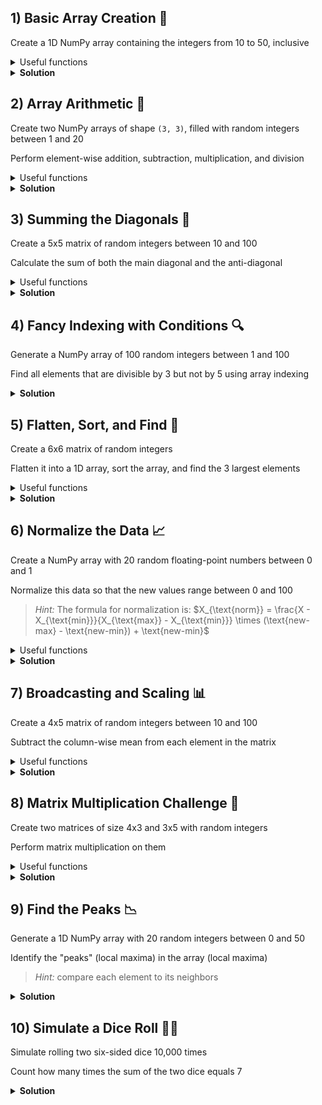 ## 1) Basic Array Creation 🍏

Create a 1D NumPy array containing the integers from 10 to 50, inclusive

<details><summary>Useful functions</summary>

```py
numpy.arange(start, stop, step)  # Returns an array of evenly spaced values within a given interval.
```
</details>

<details><summary><b>Solution</b></summary>

```py
import numpy as np

arr = np.arange(10, 51)
print(arr)
```
</details>


## 2) Array Arithmetic 🔢

Create two NumPy arrays of shape `(3, 3)`, filled with random integers between 1 and 20

Perform element-wise addition, subtraction, multiplication, and division

<details><summary>Useful functions</summary>

```py
numpy.random.randint(low, high, size)  # Returns an array of random integers from low (inclusive) to high (exclusive)
```
</details>

<details><summary><b>Solution</b></summary>

```py
arr1 = np.random.randint(1, 21, size=(3, 3))
arr2 = np.random.randint(1, 21, size=(3, 3))

addition = arr1 + arr2
subtraction = arr1 - arr2
multiplication = arr1 * arr2
division = arr1 / arr2

print("Addition:\n", addition)
print("Subtraction:\n", subtraction)
print("Multiplication:\n", multiplication)
print("Division:\n", division)
```
</details>


## 3) Summing the Diagonals 🎲

Create a 5x5 matrix of random integers between 10 and 100

Calculate the sum of both the main diagonal and the anti-diagonal

<details><summary>Useful functions</summary>

```py
numpy.diag(array)    # Extracts the diagonal elements of an array
numpy.fliplr(array)  # Flips the array in the left/right direction
numpy.sum(array)     # Returns the sum of all elements in the array
```
</details>

<details><summary><b>Solution</b></summary>

```py
matrix = np.random.randint(10, 101, size=(5, 5))

main_diag_sum = np.sum(np.diag(matrix))
anti_diag_sum = np.sum(np.diag(np.fliplr(matrix)))

print("Main diagonal sum:", main_diag_sum)
print("Anti-diagonal sum:", anti_diag_sum)
```
</details>


## 4) Fancy Indexing with Conditions 🔍

Generate a NumPy array of 100 random integers between 1 and 100

Find all elements that are divisible by 3 but not by 5 using array indexing

<details><summary><b>Solution</b></summary>

```py
arr = np.random.randint(1, 101, size=100)

filtered = arr[(arr % 3 == 0) & (arr % 5 != 0)]

print(filtered)
```
</details>


## 5) Flatten, Sort, and Find 📏

Create a 6x6 matrix of random integers

Flatten it into a 1D array, sort the array, and find the 3 largest elements

<details><summary>Useful functions</summary>

```py
numpy.ndarray.ravel(array)  # Returns a flattened array
numpy.sort(array)           # Returns a sorted copy of the array
```
</details>

<details><summary><b>Solution</b></summary>

```py
matrix = np.random.randint(1, 101, size=(6, 6))

flattened = matrix.ravel()
sorted_array = np.sort(flattened)
largest_3 = sorted_array[-3:]

print("3 largest elements:", largest_3)
```
</details>


## 6) Normalize the Data 📈

Create a NumPy array with 20 random floating-point numbers between 0 and 1

Normalize this data so that the new values range between 0 and 100

> *Hint:* The formula for normalization is: $X_{\text{norm}} = \frac{X - X_{\text{min}}}{X_{\text{max}} - X_{\text{min}}} \times (\text{new-max} - \text{new-min}) + \text{new-min}$

<details><summary>Useful functions</summary>

```py
numpy.random.rand(size)  # Returns an array of random floats in the half-open interval [0.0, 1.0)
```
</details>

<details><summary><b>Solution</b></summary>

```py
arr = np.random.rand(20)

normalized = (arr - arr.min()) / (arr.max() - arr.min()) * (100 - 0) + 0

print("Normalized array:", normalized)
```
</details>


## 7) Broadcasting and Scaling 📊

Create a 4x5 matrix of random integers between 10 and 100

Subtract the column-wise mean from each element in the matrix

<details><summary>Useful functions</summary>

```py
numpy.ndarray.mean(array, axis)  # Returns the mean of the array along the specified axis
```
</details>

<details><summary><b>Solution</b></summary>

```py
matrix = np.random.randint(10, 101, size=(4, 5))

column_means = matrix.mean(axis=0)
standardized = matrix - column_means

print("Column-wise mean subtracted:\n", standardized)
```
</details>


## 8) Matrix Multiplication Challenge 🤯

Create two matrices of size 4x3 and 3x5 with random integers

Perform matrix multiplication on them

<details><summary>Useful functions</summary>

```py
numpy.ndarray.dot(array1, array2)  # Returns the dot product of two arrays
```
</details>

<details><summary><b>Solution</b></summary>

```py
matrix1 = np.random.randint(1, 10, size=(4, 3))
matrix2 = np.random.randint(1, 10, size=(3, 5))

result = np.dot(matrix1, matrix2)

print("Matrix multiplication result:\n", result)
```
</details>


## 9) Find the Peaks 📉

Generate a 1D NumPy array with 20 random integers between 0 and 50

Identify the "peaks" (local maxima) in the array (local maxima)

> *Hint:* compare each element to its neighbors

<details><summary><b>Solution</b></summary>

```py
arr = np.random.randint(0, 51, size=20)

peaks = arr[1:-1][(arr[1:-1] > arr[:-2]) & (arr[1:-1] > arr[2:])]

print("Peaks:", peaks)
```
</details>


## 10) Simulate a Dice Roll 🎲🎲

Simulate rolling two six-sided dice 10,000 times

Count how many times the sum of the two dice equals 7

<details><summary><b>Solution</b></summary>

```py
rolls = np.random.randint(1, 7, size=(10000, 2))

sums = rolls.sum(axis=1)
sevens = np.sum(sums == 7)

print("Number of times the sum is 7:", sevens)
```
</details>
